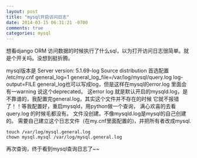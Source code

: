 ```yaml
---
layout: post
title: "mysql开启访问日志"
date: 2014-03-15 06:31:21 -0700
comments: true
categories: mysql
---
```


想看django ORM 访问数据的时候执行了什么sql，以为打开访问日志很简单。就是个开关吗。没想到挺折腾。

mysql版本是
    Server version: 5.1.69-log Source distribution
首选配置 /etc/my.cnf
    general_log=1
    general_log_file=/var/log/mysql/query.log
    log-output=FILE
general_log也可以写成log，但是这样在mysql的error.log 里面会有一warning  说这个deprecated。
这error log  就是默认开启的mysqld.log，是不靠谱的，我配置完general.log，其实这个文件并不存在的时候
它就不报错了！！等我配置好，重启mysqld，用python做一个查询，
满心欢喜的去看query.log 的时候毛都没有。 文件没创建。不像mysqld.log是mysql的自己创建的。
需要自己建立这个日志文件（在my.cnf里面配置的)，并把所有者改成mysql.
    
    touch /var/log/mysql.general.log
    chown mysql.mysql /var/log/mysql.general.log

再次查询，终于看到mysql查询日志了~~
